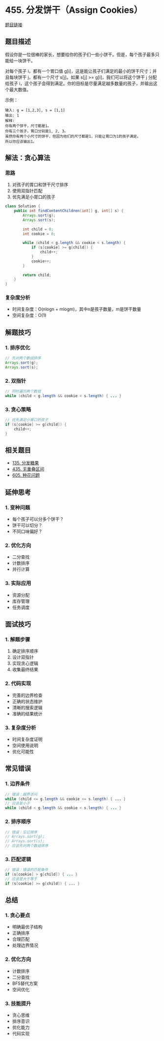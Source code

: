 # 455. 分发饼干（Assign Cookies）

[题目链接](https://leetcode.com/problems/assign-cookies/)

## 题目描述
假设你是一位很棒的家长，想要给你的孩子们一些小饼干。但是，每个孩子最多只能给一块饼干。

对每个孩子 i，都有一个胃口值 g[i]，这是能让孩子们满足的最小的饼干尺寸；并且每块饼干 j，都有一个尺寸 s[j]。如果 s[j] >= g[i]，我们可以将这个饼干 j 分配给孩子 i，这个孩子会得到满足。你的目标是尽量满足越多数量的孩子，并输出这个最大数值。

示例：
```
输入: g = [1,2,3], s = [1,1]
输出: 1
解释: 
你有两个饼干，尺寸都是1。
你有三个孩子，胃口分别是1, 2, 3。
虽然你有两个小尺寸的饼干，但因为他们的尺寸都是1，只能让胃口为1的孩子满足。
所以你应该输出1。
```

## 解法：贪心算法

### 思路
1. 对孩子的胃口和饼干尺寸排序
2. 使用双指针匹配
3. 优先满足小胃口的孩子

```java
class Solution {
    public int findContentChildren(int[] g, int[] s) {
        Arrays.sort(g);
        Arrays.sort(s);
        
        int child = 0;
        int cookie = 0;
        
        while (child < g.length && cookie < s.length) {
            if (s[cookie] >= g[child]) {
                child++;
            }
            cookie++;
        }
        
        return child;
    }
}
```

### 复杂度分析
- 时间复杂度：O(nlogn + mlogm)，其中n是孩子数量，m是饼干数量
- 空间复杂度：O(1)

## 解题技巧

### 1. 排序优化
```java
// 先对两个数组排序
Arrays.sort(g);
Arrays.sort(s);
```

### 2. 双指针
```java
// 同时遍历两个数组
while (child < g.length && cookie < s.length) { ... }
```

### 3. 贪心策略
```java
// 优先满足小胃口的孩子
if (s[cookie] >= g[child]) {
    child++;
}
```

## 相关题目
- [135. 分发糖果](https://leetcode.com/problems/candy/)
- [435. 无重叠区间](https://leetcode.com/problems/non-overlapping-intervals/)
- [605. 种花问题](https://leetcode.com/problems/can-place-flowers/)

## 延伸思考

### 1. 变种问题
- 每个孩子可以分多个饼干？
- 饼干可以切分？
- 不同口味偏好？

### 2. 优化方向
- 二分查找
- 计数排序
- 并行计算

### 3. 实际应用
- 资源分配
- 库存管理
- 任务调度

## 面试技巧

### 1. 解题步骤
1. 确定排序顺序
2. 设计双指针
3. 实现贪心逻辑
4. 收集最终结果

### 2. 代码实现
- 完善的边界检查
- 正确的状态维护
- 清晰的搜索逻辑
- 准确的结果统计

### 3. 复杂度分析
- 时间复杂度证明
- 空间使用说明
- 优化可能性

## 常见错误

### 1. 边界条件
```java
// 错误：越界访问
while (child <= g.length && cookie <= s.length) { ... }
// 应该是小于
while (child < g.length && cookie < s.length) { ... }
```

### 2. 排序顺序
```java
// 错误：忘记排序
// Arrays.sort(g);
// Arrays.sort(s);
// 应该先对两个数组排序
```

### 3. 匹配逻辑
```java
// 错误：错误的匹配条件
if (s[cookie] > g[child]) { ... }
// 应该是大于等于
if (s[cookie] >= g[child]) { ... }
```

## 总结

### 1. 贪心要点
- 明确最优子结构
- 正确排序
- 合理匹配
- 处理边界情况

### 2. 优化方向
- 计数排序
- 二分查找
- BFS替代方案
- 空间优化

### 3. 技能提升
- 贪心思维
- 排序意识
- 优化能力
- 代码实现

